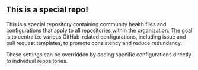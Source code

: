 ## This is a special repo!

This is a special repository containing community health files and configurations that apply to all repositories 
within the organization. The goal is to centralize various GitHub-related configurations, including issue and pull 
request templates, to promote consistency and reduce redundancy.

These settings can be overridden by adding specific configurations directly to individual repositories.
